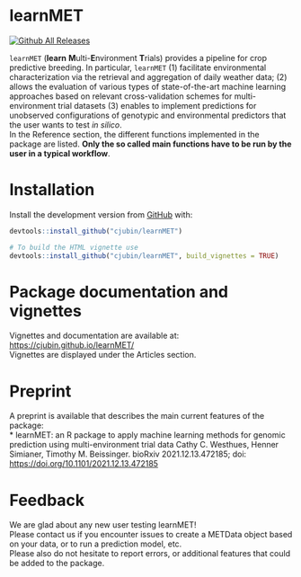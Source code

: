
<!-- README.md is generated from README.Rmd. Please edit that file -->

# learnMET

[![Github All
Releases](https://img.shields.io/github/downloads/cjubin/learnMET/total.svg)]()

`learnMET` (**learn** **M**ulti-**E**nvironment **T**rials) provides a
pipeline for crop predictive breeding. In particular, `learnMET` (1)
facilitate environmental characterization via the retrieval and
aggregation of daily weather data; (2) allows the evaluation of various
types of state-of-the-art machine learning approaches based on relevant
cross-validation schemes for multi-environment trial datasets (3)
enables to implement predictions for unobserved configurations of
genotypic and environmental predictors that the user wants to test *in
silico*.  
In the Reference section, the different functions implemented in the
package are listed. **Only the so called main functions have to be run
by the user in a typical workflow**.

# Installation

Install the development version from
[GitHub](https://github.com/cjubin/learnMET) with:

``` r
devtools::install_github("cjubin/learnMET")

# To build the HTML vignette use
devtools::install_github("cjubin/learnMET", build_vignettes = TRUE)
```

# Package documentation and vignettes

Vignettes and documentation are available at:
<https://cjubin.github.io/learnMET/>  
Vignettes are displayed under the Articles section.

# Preprint

A preprint is available that describes the main current features of the
package:  
\* learnMET: an R package to apply machine learning methods for genomic
prediction using multi-environment trial data Cathy C. Westhues, Henner
Simianer, Timothy M. Beissinger. bioRxiv 2021.12.13.472185; doi:
<https://doi.org/10.1101/2021.12.13.472185>

# Feedback

We are glad about any new user testing learnMET!  
Please contact us if you encounter issues to create a METData object
based on your data, or to run a prediction model, etc.  
Please also do not hesitate to report errors, or additional features
that could be added to the package.
